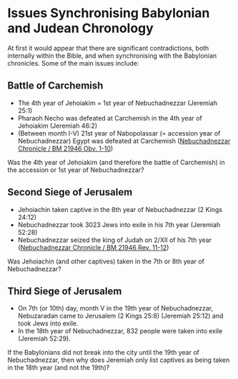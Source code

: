 # Issues Synchronising Babylonian and Judean Chronology

At first it would appear that there are significant contradictions, 
both internally within the Bible, and when synchronising
with the Babylonian chronicles. Some of the main issues include:

## Battle of Carchemish

- The 4th year of Jehoiakim = 1st year of Nebuchadnezzar (Jeremiah 25:1)
- Pharaoh Necho was defeated at Carchemish in the 4th year of Jehoiakim (Jeremiah 46:2)
- (Between month I-V) 21st year of Nabopolassar (= accession year of Nebuchadnezzar) Egypt was defeated
  at Carchemish ([Nebuchadnezzar Chronicle / BM 21946 Obv. 1-10](../standard/chronicles/bm21946.md))

Was the 4th year of Jehoiakim (and therefore the battle of Carchemish) in the accession or 1st year of Nebuchadnezzar?

## Second Siege of Jerusalem

- Jehoiachin taken captive in the 8th year of Nebuchadnezzar (2 Kings 24:12)
- Nebuchadnezzar took 3023 Jews into exile in his 7th year (Jeremiah 52:28)
- Nebuchadnezzar seized the king of Judah on 2/XII of his 7th year
  ([Nebuchadnezzar Chronicle / BM 21946 Rev. 11-12](../standard/chronicles/bm21946.md))

Was Jehoiachin (and other captives) taken in the 7th or 8th year of Nebuchadnezzar?

## Third Siege of Jerusalem

- On 7th (or 10th) day, month V in the 19th year of Nebuchadnezzar, Nebuzaradan came to Jerusalem 
  (2 Kings 25:8) (Jeremiah 25:12) and took Jews into exile.
- In the 18th year of Nebuchadnezzar, 832 people were taken into exile (Jeremiah 52:29).

If the Babylonians did not break into the city until the 19th year of Nebuchadnezzar, then why does Jeremiah
only list captives as being taken in the 18th year (and not the 19th)?
